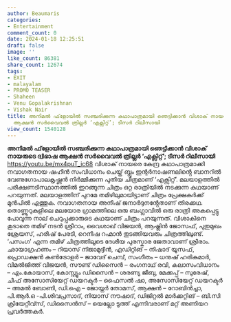```yaml
---
author: Beaumaris
categories:
- Entertainment
comment_count: 0
date: 2024-01-18 12:25:51
draft: false
image: ''
like_count: 86381
share_count: 12674
tags:
- EXIT
- malayalam
- PROMO TEASER
- Shaheen
- Venu Gopalakrishnan
- Vishak Nair
title: അനിമൽ ഫ്‌ളോയിൽ സഞ്ചരിക്കുന്ന കഥാപാത്രമായി ഞെട്ടിക്കാൻ വിശാക് നായരുടെ ദ്വിഭാഷ
  ആക്ഷൻ സർവൈവൽ ത്രില്ലർ ‘എക്സിറ്റ്’; ടീസർ റിലീസായി
view_count: 1540128
---
```


**അനിമൽ ഫ്‌ളോയിൽ സഞ്ചരിക്കുന്ന കഥാപാത്രമായി ഞെട്ടിക്കാൻ വിശാക് നായരുടെ ദ്വിഭാഷ ആക്ഷൻ സർവൈവൽ ത്രില്ലർ ‘എക്സിറ്റ്’; ടീസർ റിലീസായി** https://youtu.be/mx4puT_ic68 വിശാക് നായരെ കേന്ദ്ര കഥാപാത്രമാക്കി നവാഗതനായ ഷഹീൻ സംവിധാനം ചെയ്ത് ബ്ലൂം ഇന്റർനാഷണലിൻ്റെ ബാനറിൽ വേണുഗോപാലകൃഷ്ണൻ നിർമ്മിക്കുന്ന പുതിയ ചിത്രമാണ് ‘എക്സിറ്റ്’. മലയാളത്തിൽ പരീക്ഷണടിസ്ഥാനത്തിൽ ഇറങ്ങുന്ന ചിത്രം ഒറ്റ രാത്രിയിൽ നടക്കുന്ന കഥയാണ് പറയുന്നത്. മലയാളത്തിന് പുറമേ തമിഴിലുമായിട്ടാണ് ചിത്രം പ്രേക്ഷകർക്ക് മുൻപിൽ എത്തുക. നവാഗതനായ അനീഷ് ജനാർദ്ദനൻ്റേതാണ് തിരക്കഥ. തൊണ്ണൂറുകളിലെ മലയോര ഗ്രാമത്തിലെ ഒരു ബംഗ്ലാവിൽ ഒരു രാത്രി അകപ്പെട്ടു പോവുന്ന നാല് ചെറുപ്പക്കാരുടെ കഥയാണ് ചിത്രം പറയുന്നത്. വിശാകിനെ കൂടാതെ തമിഴ് നടൻ ശ്രീറാം, വൈശാഖ് വിജയൻ, ആഷ്ലിൻ ജോസഫ്, പുതുമുഖം ശ്രേയസ്, ഹരീഷ് പേരടി, റെനീഷ റഹ്മാൻ തുടങ്ങിയവരും ചിത്രത്തിലുണ്ട്. ‘പസംഗ’ എന്ന തമിഴ് ചിത്രത്തിലൂടെ ദേശീയ പുരസ്കാര ജേതാവാണ് ശ്രീരാം. ഛായാഗ്രഹണം – റിയാസ് നിജാമുദ്ദീൻ, എഡിറ്റിങ് – നിഷാദ് യൂസഫ്, പ്രൊഡക്ഷൻ കൺട്രോളർ – ജാവേദ് ചെമ്പ്, സംഗീതം – ധനുഷ് ഹരികുമാർ, വിമൽജിത്ത് വിജയൻ, സൗണ്ട് ഡിസൈൻ – രംഗനാഥ് രവി, കലാസംവിധാനം – എം.കോയാസ്, കോസ്റ്റ്യൂം ഡിസൈൻ – ശരണ്യ ജീബു, മേക്കപ്പ് – സുരേഷ്, ചീഫ് അസോസിയേറ്റ് ഡയറക്ടർ – ഫൈസൽ ഷാ, അസോസിയേറ്റ് ഡയറക്ടർ – അമൽ ബോണി, ഡി.ഐ – ജോയ്നർ തോമസ്, ആക്ഷൻ – റോബിൻച്ചാ, പി.ആർ.ഒ -പി.ശിവപ്രസാദ്, നിയാസ് നൗഷാദ്, ഡിജിറ്റൽ മാർക്കറ്റിങ് – ബി.സി ക്രിയേറ്റീവ്സ്, ഡിസൈൻസ് – യെല്ലോ ടൂത്ത് എന്നിവരാണ് മറ്റ് അണിയറ പ്രവർത്തകർ.